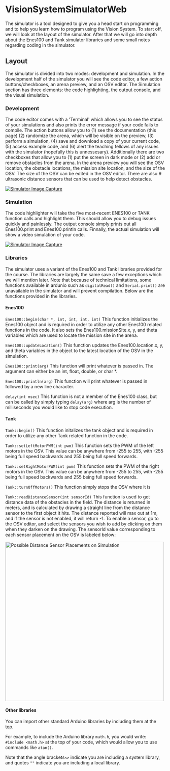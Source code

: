 # VisionSystemSimulatorWeb

The simulator is a tool designed to give you a head start on programming and to help you learn how to program using the Vision System. To start off, we will look at the layout of the simulator. After that we will go into depth about the Enes100 and Tank simulator libraries and some small notes regarding coding in the simulator.

## Layout

The simulator is divided into two modes: development and simulation. In the development half of the simulator you will see the code editor, a few action buttons/checkboxes, an arena preview, and an OSV editor. The Simulation section has three elements: the code highlighting, the output console, and the visual simulation. 

### Development

The code editor comes with a 'Terminal' which allows you to see the status of your simulations and also prints the error message if your code fails to compile. The action buttons allow you to (1) see the documentation (this page) (2) randomize the arena, which will be visible on the preview, (3) perform a simulation, (4) save and download a copy of your current code, (5) access example code, and (6) alert the teaching fellows of any issues with the simulator (hopefully this is unnessesary). Additionally there are two checkboxes that allow you to (1) put the screen in dark mode or (2) add or remove obstacles from the arena. In the arena preview you will see the OSV location, the obstacle locations, the mission site location, and the size of the OSV. The size of the OSV can be edited in the OSV editor. There are also 9 ultrasonic distance sensors that can be used to help detect obstacles.

[![Simulator Image Capture](https://raw.githubusercontent.com/umdenes100/VisionSystemSimulatorWeb/master/images/DevelopmentSection.jpg "The Vision System Simulator (Click me)")](http://enes100.umd.edu/simulatorweb)

### Simulation

The code highlighter will take the five most-recent ENES100 or TANK function calls and highlight them. This should allow you to debug issues quickly and painlessly. The output console simply prints out all Enes100.print and Enes100.println calls. Finnally, the actual simulation will show a video simulation of your code.

[![Simulator Image Capture](https://raw.githubusercontent.com/umdenes100/VisionSystemSimulatorWeb/master/images/SimulationSection.jpg "The Vision System Simulator (Click me)")](http://enes100.umd.edu/simulatorweb)


### Libraries

The simulator uses a variant of the Enes100 and Tank libraries provided for the course. The libraries are largely the same save a few exceptions which we will mention later. Note that because of technical limitations, some functions available in ardunio such as `digitalRead()` and `Serial.print()` are unavailable in the simulator and will prevent compilation. Below are the functions provided in the libraries.

#### Enes100

```Enes100::begin(char *, int, int, int, int)```
This function initializes the Enes100 object and is required in order to utilize any other Enes100 related functions in the code. It also sets the Enes100.missionSite.x, y, and theta variables which are used to locate the mission site in the arena.

```Enes100::updateLocation()```
This function updates the Enes100.location.x, y, and theta variables in the object to the latest location of the OSV in the simulation.

```Enes100::print(arg)```
This function will print whatever is passed in. The argument can either be an int, float, double, or char *.

```Enes100::println(arg)```
This function will print whatever is passed in followed by a new line character.

```delay(int msec)```
This function is not a member of the Enes100 class, but can be called by simply typing `delay(arg)` where arg is the number of milliseconds you would like to stop code execution.

#### Tank

```Tank::begin()```
This function initalizes the tank object and is required in order to utilize any other Tank related function in the code.

```Tank::setLeftMotorPWM(int pwm)```
This function sets the PWM of the left motors in the OSV. This value can be anywhere from -255 to 255, with -255 being full speed backwards and 255 being full speed forwards.

```Tank::setRightMotorPWM(int pwm)```
This function sets the PWM of the right motors in the OSV. This value can be anywhere from -255 to 255, with -255 being full speed backwards and 255 being full speed forwards.

```Tank::turnOffMotors()```
This function simply stops the OSV where it is

```Tank::readDistanceSensor(int sensorId)```
This function is used to get distance data of the obstacles in the field. The distance is returned in meters, and is calculated by drawing a straight line from the distance sensor to the first object it hits. The distance reported will max out at 1m, and if the sensor is not enabled, it will return -1. To enable a sensor, go to the OSV editor, and select the sensors you wish to add by clicking on them when they darken on the drawing. The sensorId value corresponding to each sensor placement on the OSV is labeled below:

[<img src="https://raw.githubusercontent.com/umdenes100/VisionSystemSimulatorWeb/master/images/simulator_distance_sensor_placements.png" alt="Possible Distance Sensor Placements on Simulation" title="Possible Distance Sensor Placements on Simulation" width="500">](http://github.com/umdenes100/VisionSystemSimulatorWeb/blob/master/images/simulator_distance_sensor_placements.png)

#### Other libraries

You can import other standard Arduino libraries by including them at the top.

For example, to include the Arduino library `math.h`, you would write: `#include <math.h>` at the top of your code, which would allow you to use commands like `atan()`.

Note that the angle brackets`<>` indicate you are including a system library, and quotes `""` indicate you are including a local library.
